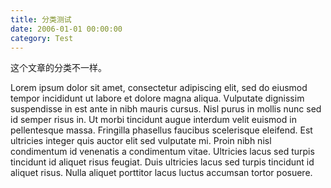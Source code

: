 ```yaml
---
title: 分类测试
date: 2006-01-01 00:00:00
category: Test
---
```


这个文章的分类不一样。

<!-- excerpt -->

Lorem ipsum dolor sit amet, consectetur adipiscing elit, sed do eiusmod tempor incididunt ut labore et dolore magna aliqua. Vulputate dignissim suspendisse in est ante in nibh mauris cursus. Nisl purus in mollis nunc sed id semper risus in. Ut morbi tincidunt augue interdum velit euismod in pellentesque massa. Fringilla phasellus faucibus scelerisque eleifend. Est ultricies integer quis auctor elit sed vulputate mi. Proin nibh nisl condimentum id venenatis a condimentum vitae. Ultricies lacus sed turpis tincidunt id aliquet risus feugiat. Duis ultricies lacus sed turpis tincidunt id aliquet risus. Nulla aliquet porttitor lacus luctus accumsan tortor posuere.
